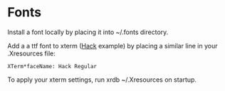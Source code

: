# Fonts

Install a font locally by placing it into ~/.fonts directory.

Add a a ttf font to xterm ([Hack](http://sourcefoundry.org/hack/) example) by
placing a similar line in your .Xresources file:

    XTerm*faceName: Hack Regular

To apply your xterm settings, run xrdb ~/.Xresources on startup.
